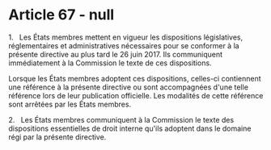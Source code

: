 # Article 67 - null


1.   Les États membres mettent en vigueur les dispositions législatives, réglementaires et administratives nécessaires pour se conformer à la présente directive au plus tard le 26 juin 2017. Ils communiquent immédiatement à la Commission le texte de ces dispositions.

Lorsque les États membres adoptent ces dispositions, celles-ci contiennent une référence à la présente directive ou sont accompagnées d'une telle référence lors de leur publication officielle. Les modalités de cette référence sont arrêtées par les États membres.

2.   Les États membres communiquent à la Commission le texte des dispositions essentielles de droit interne qu'ils adoptent dans le domaine régi par la présente directive.
